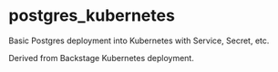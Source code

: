 # postgres_kubernetes
Basic Postgres deployment into Kubernetes with Service, Secret, etc.

Derived from Backstage Kubernetes deployment. 
